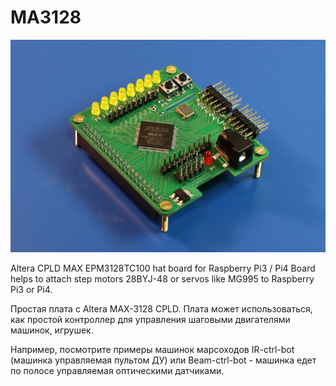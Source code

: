 # MA3128
![MA3128 photo](images/ma3128_1.jpg "Фото платы MA3128")

Altera CPLD MAX EPM3128TC100 hat board for Raspberry Pi3 / Pi4
Board helps to attach step motors 28BYJ-48 or servos like MG995 to Raspberry Pi3 or Pi4.

Простая плата с Altera MAX-3128 CPLD. Плата может использоваться, как простой контроллер для управления шаговыми двигателями машинок, игрушек.

Например, посмотрите примеры машинок марсоходов IR-ctrl-bot (машинка управляемая пультом ДУ) или Beam-ctrl-bot - машинка едет по полосе управляемая оптическими датчиками.

